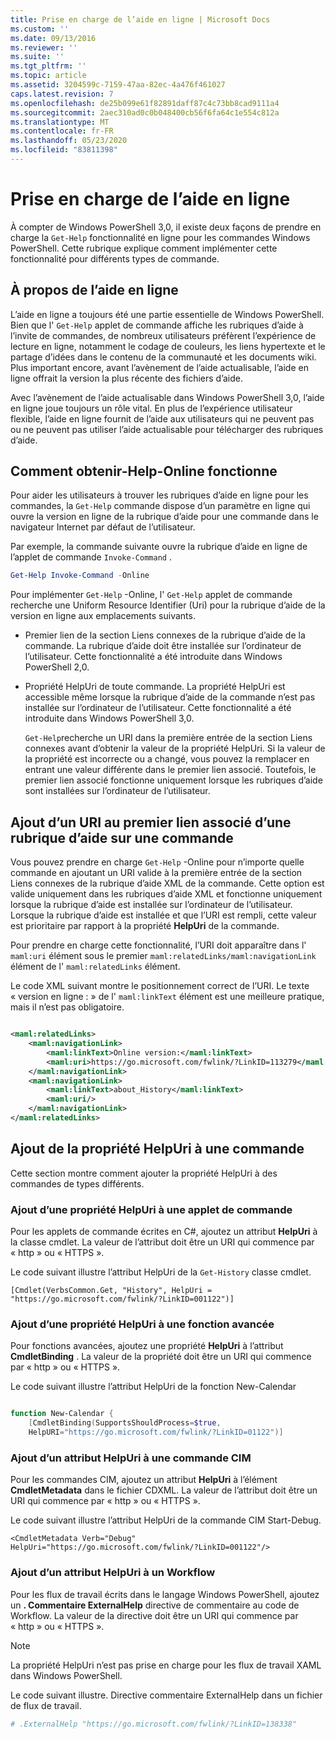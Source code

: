 ```yaml
---
title: Prise en charge de l’aide en ligne | Microsoft Docs
ms.custom: ''
ms.date: 09/13/2016
ms.reviewer: ''
ms.suite: ''
ms.tgt_pltfrm: ''
ms.topic: article
ms.assetid: 3204599c-7159-47aa-82ec-4a476f461027
caps.latest.revision: 7
ms.openlocfilehash: de25b099e61f82891daff87c4c73bb8cad9111a4
ms.sourcegitcommit: 2aec310ad0c0b048400cb56f6fa64c1e554c812a
ms.translationtype: MT
ms.contentlocale: fr-FR
ms.lasthandoff: 05/23/2020
ms.locfileid: "83811398"
---
```

# <a name="supporting-online-help"></a>Prise en charge de l’aide en ligne

À compter de Windows PowerShell 3,0, il existe deux façons de prendre en charge la `Get-Help` fonctionnalité en ligne pour les commandes Windows PowerShell. Cette rubrique explique comment implémenter cette fonctionnalité pour différents types de commande.

## <a name="about-online-help"></a>À propos de l’aide en ligne

L’aide en ligne a toujours été une partie essentielle de Windows PowerShell. Bien que l' `Get-Help` applet de commande affiche les rubriques d’aide à l’invite de commandes, de nombreux utilisateurs préfèrent l’expérience de lecture en ligne, notamment le codage de couleurs, les liens hypertexte et le partage d’idées dans le contenu de la communauté et les documents wiki. Plus important encore, avant l’avènement de l’aide actualisable, l’aide en ligne offrait la version la plus récente des fichiers d’aide.

Avec l’avènement de l’aide actualisable dans Windows PowerShell 3,0, l’aide en ligne joue toujours un rôle vital. En plus de l’expérience utilisateur flexible, l’aide en ligne fournit de l’aide aux utilisateurs qui ne peuvent pas ou ne peuvent pas utiliser l’aide actualisable pour télécharger des rubriques d’aide.

## <a name="how-get-help--online-works"></a>Comment obtenir-Help-Online fonctionne

Pour aider les utilisateurs à trouver les rubriques d’aide en ligne pour les commandes, la `Get-Help` commande dispose d’un paramètre en ligne qui ouvre la version en ligne de la rubrique d’aide pour une commande dans le navigateur Internet par défaut de l’utilisateur.

Par exemple, la commande suivante ouvre la rubrique d’aide en ligne de l’applet de commande `Invoke-Command` .

```powershell
Get-Help Invoke-Command -Online
```

Pour implémenter `Get-Help` -Online, l' `Get-Help` applet de commande recherche une Uniform Resource Identifier (Uri) pour la rubrique d’aide de la version en ligne aux emplacements suivants.

- Premier lien de la section Liens connexes de la rubrique d’aide de la commande. La rubrique d’aide doit être installée sur l’ordinateur de l’utilisateur. Cette fonctionnalité a été introduite dans Windows PowerShell 2,0.

- Propriété HelpUri de toute commande. La propriété HelpUri est accessible même lorsque la rubrique d’aide de la commande n’est pas installée sur l’ordinateur de l’utilisateur. Cette fonctionnalité a été introduite dans Windows PowerShell 3,0.

  `Get-Help`recherche un URI dans la première entrée de la section Liens connexes avant d’obtenir la valeur de la propriété HelpUri. Si la valeur de la propriété est incorrecte ou a changé, vous pouvez la remplacer en entrant une valeur différente dans le premier lien associé. Toutefois, le premier lien associé fonctionne uniquement lorsque les rubriques d’aide sont installées sur l’ordinateur de l’utilisateur.

## <a name="adding-a-uri-to-the-first-related-link-of-a-command-help-topic"></a>Ajout d’un URI au premier lien associé d’une rubrique d’aide sur une commande

Vous pouvez prendre en charge `Get-Help` -Online pour n’importe quelle commande en ajoutant un URI valide à la première entrée de la section Liens connexes de la rubrique d’aide XML de la commande. Cette option est valide uniquement dans les rubriques d’aide XML et fonctionne uniquement lorsque la rubrique d’aide est installée sur l’ordinateur de l’utilisateur. Lorsque la rubrique d’aide est installée et que l’URI est rempli, cette valeur est prioritaire par rapport à la propriété **HelpUri** de la commande.

Pour prendre en charge cette fonctionnalité, l’URI doit apparaître dans l' `maml:uri` élément sous le premier `maml:relatedLinks/maml:navigationLink` élément de l' `maml:relatedLinks` élément.

Le code XML suivant montre le positionnement correct de l’URI. Le texte « version en ligne : » de l' `maml:linkText` élément est une meilleure pratique, mais il n’est pas obligatoire.

```xml

<maml:relatedLinks>
    <maml:navigationLink>
        <maml:linkText>Online version:</maml:linkText>
        <maml:uri>https://go.microsoft.com/fwlink/?LinkID=113279</maml:uri>
    </maml:navigationLink>
    <maml:navigationLink>
        <maml:linkText>about_History</maml:linkText>
        <maml:uri/>
    </maml:navigationLink>
</maml:relatedLinks>
```

## <a name="adding-the-helpuri-property-to-a-command"></a>Ajout de la propriété HelpUri à une commande

Cette section montre comment ajouter la propriété HelpUri à des commandes de types différents.

### <a name="adding-a-helpuri-property-to-a-cmdlet"></a>Ajout d’une propriété HelpUri à une applet de commande

Pour les applets de commande écrites en C#, ajoutez un attribut **HelpUri** à la classe cmdlet. La valeur de l’attribut doit être un URI qui commence par « http » ou « HTTPS ».

Le code suivant illustre l’attribut HelpUri de la `Get-History` classe cmdlet.

```
[Cmdlet(VerbsCommon.Get, "History", HelpUri = "https://go.microsoft.com/fwlink/?LinkID=001122")]
```

### <a name="adding-a-helpuri-property-to-an-advanced-function"></a>Ajout d’une propriété HelpUri à une fonction avancée

Pour fonctions avancées, ajoutez une propriété **HelpUri** à l’attribut **CmdletBinding** . La valeur de la propriété doit être un URI qui commence par « http » ou « HTTPS ».

Le code suivant illustre l’attribut HelpUri de la fonction New-Calendar

```powershell

function New-Calendar {
    [CmdletBinding(SupportsShouldProcess=$true,
    HelpURI="https://go.microsoft.com/fwlink/?LinkID=01122")]
```

### <a name="adding-a-helpuri-attribute-to-a-cim-command"></a>Ajout d’un attribut HelpUri à une commande CIM

Pour les commandes CIM, ajoutez un attribut **HelpUri** à l’élément **CmdletMetadata** dans le fichier CDXML. La valeur de l’attribut doit être un URI qui commence par « http » ou « HTTPS ».

Le code suivant illustre l’attribut HelpUri de la commande CIM Start-Debug.

```
<CmdletMetadata Verb="Debug" HelpUri="https://go.microsoft.com/fwlink/?LinkID=001122"/>
```

### <a name="adding-a-helpuri-attribute-to-a-workflow"></a>Ajout d’un attribut HelpUri à un Workflow

Pour les flux de travail écrits dans le langage Windows PowerShell, ajoutez un **. Commentaire ExternalHelp** directive de commentaire au code de Workflow. La valeur de la directive doit être un URI qui commence par « http » ou « HTTPS ».

> [!NOTE]
> La propriété HelpUri n’est pas prise en charge pour les flux de travail XAML dans Windows PowerShell.

Le code suivant illustre. Directive commentaire ExternalHelp dans un fichier de flux de travail.

```powershell
# .ExternalHelp "https://go.microsoft.com/fwlink/?LinkID=138338"
```
